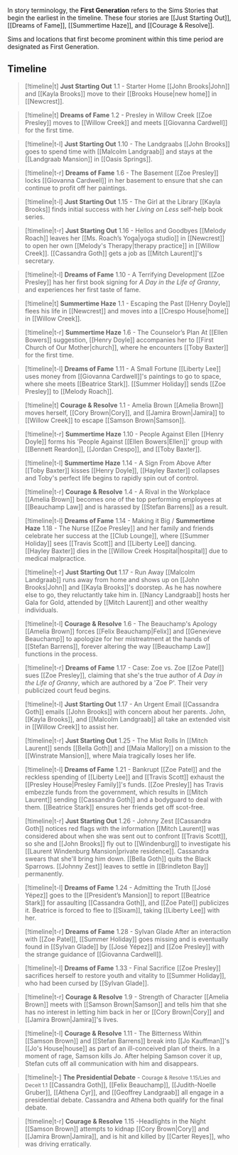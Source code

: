 In story terminology, the **First Generation** refers to the Sims Stories that begin the earliest in the timeline. These four stories are [[Just Starting Out]], [[Dreams of Fame]], [[Summertime Haze]], and [[Courage & Resolve]].

Sims and locations that first become prominent within this time period are designated as First Generation.

## Timeline

> [!timeline|t] **Just Starting Out** 1.1 - Starter Home 
> [[John Brooks|John]] and [[Kayla Brooks]] move to their [[Brooks House|new home]] in [[Newcrest]].

> [!timeline|t] **Dreams of Fame** 1.2 - Presley in Willow Creek
> [[Zoe Presley]] moves to [[Willow Creek]] and meets [[Giovanna Cardwell]] for the first time.

> [!timeline|t-l] **Just Starting Out** 1.10 - The Landgraabs
> [[John Brooks]] goes to spend time with [[Malcolm Landgraab]] and stays at the [[Landgraab Mansion]] in [[Oasis Springs]].

> [!timeline|t-r] **Dreams of Fame** 1.6 - The Basement
> [[Zoe Presley]] locks [[Giovanna Cardwell]] in her basement to ensure that she can continue to profit off her paintings.

> [!timeline|t-l] **Just Starting Out** 1.15 - The Girl at the Library
> [[Kayla Brooks]] finds initial success with her *Living on Less* self-help book series.

> [!timeline|t-r] **Just Starting Out** 1.16 - Hellos and Goodbyes
> [[Melody Roach]] leaves her [[Ms. Roach’s Yoga|yoga studio]] in [[Newcrest]] to open her own [[Melody's Therapy|therapy practice]] in [[Willow Creek]]. [[Cassandra Goth]] gets a job as [[Mitch Laurent]]'s secretary.

> [!timeline|t-l] **Dreams of Fame** 1.10 - A Terrifying Development
> [[Zoe Presley]] has her first book signing for *A Day in the Life of Granny*, and experiences her first taste of fame.

> [!timeline|t] **Summertime Haze** 1.1 - Escaping the Past
> [[Henry Doyle]] flees his life in [[Newcrest]] and moves into a [[Crespo House|home]] in [[Willow Creek]].

> [!timeline|t-r] **Summertime Haze** 1.6 - The Counselor’s Plan
> At [[Ellen Bowers]] suggestion, [[Henry Doyle]] accompanies her to [[First Church of Our Mother|church]], where he encounters [[Toby Baxter]] for the first time.

> [!timeline|t-l] **Dreams of Fame** 1.11 - A Small Fortune
> [[Liberty Lee]] uses money from [[Giovanna Cardwell]]'s paintings to go to space, where she meets [[Beatrice Stark]]. [[Summer Holiday]] sends [[Zoe Presley]] to [[Melody Roach]].

> [!timeline|t] **Courage & Resolve** 1.1 - Amelia Brown
> [[Amelia Brown]] moves herself, [[Cory Brown|Cory]], and [[Jamira Brown|Jamira]] to [[Willow Creek]] to escape [[Samson Brown|Samson]].

> [!timeline|t-r] **Summertime Haze** 1.10 - People Against Ellen
> [[Henry Doyle]] forms his 'People Against [[Ellen Bowers|Ellen]]' group with [[Bennett Reardon]], [[Jordan Crespo]], and [[Toby Baxter]].

> [!timeline|t-l] **Summertime Haze** 1.14 - A Sign From Above
> After [[Toby Baxter]] kisses [[Henry Doyle]], [[Hayley Baxter]] collapses and Toby's perfect life begins to rapidly spin out of control.

> [!timeline|t-r] **Courage & Resolve** 1.4 - A Rival in the Workplace
> [[Amelia Brown]] becomes one of the top performing employees at [[Beauchamp Law]] and is harassed by [[Stefan Barrens]] as a result.

> [!timeline|t-l] **Dreams of Fame** 1.14 - Making it Big / **Summertime Haze** 1.18 - The Nurse
> [[Zoe Presley]] and her family and friends celebrate her success at the [[Club Lounge]], where [[Summer Holiday]] sees [[Travis Scott]] and [[Liberty Lee]] dancing. <br>[[Hayley Baxter]] dies in the [[Willow Creek Hospital|hospital]] due to medical malpractice.

> [!timeline|t-r] **Just Starting Out** 1.17 - Run Away
> [[Malcolm Landgraab]] runs away from home and shows up on [[John Brooks|John]] and [[Kayla Brooks]]'s doorstep. As he has nowhere else to go, they reluctantly take him in. [[Nancy Landgraab]] hosts her Gala for Gold, attended by [[Mitch Laurent]] and other wealthy individuals.

> [!timeline|t-l] **Courage & Resolve** 1.6 - The Beauchamp's Apology
> [[Amelia Brown]] forces [[Felix Beauchamp|Felix]] and [[Genevieve Beauchamp]] to apologize for her mistreatment at the hands of [[Stefan Barrens]], forever altering the way [[Beauchamp Law]] functions in the process.

> [!timeline|t-r] **Dreams of Fame** 1.17 - Case: Zoe vs. Zoe
> [[Zoe Patel]] sues [[Zoe Presley]], claiming that she's the true author of *A Day in the Life of Granny*, which are authored by a 'Zoe P'. Their very publicized court feud begins.

> [!timeline|t-l] **Just Starting Out** 1.17 - An Urgent Email
> [[Cassandra Goth]] emails [[John Brooks]] with concern about her parents. John, [[Kayla Brooks]], and [[Malcolm Landgraab]] all take an extended visit in [[Willow Creek]] to assist her.

> [!timeline|t-r] **Just Starting Out** 1.25 - The Mist Rolls In
> [[Mitch Laurent]] sends [[Bella Goth]] and [[Maia Mallory]] on a mission to the [[Winstrate Mansion]], where Maia tragically loses her life.

> [!timeline|t-l] **Dreams of Fame** 1.21 - Bankrupt
> [[Zoe Patel]] and the reckless spending of [[Liberty Lee]] and [[Travis Scott]] exhaust the [[Presley House|Presley Family]]'s funds. [[Zoe Presley]] has Travis embezzle funds from the government, which results in [[Mitch Laurent]] sending [[Cassandra Goth]] and a bodyguard to deal with them. [[Beatrice Stark]] ensures her friends get off scot-free.

> [!timeline|t-r] **Just Starting Out** 1.26 - Johnny Zest
> [[Cassandra Goth]] notices red flags with the information [[Mitch Laurent]] was considered about when she was sent out to confront [[Travis Scott]], so she and [[John Brooks]] fly out to [[Windenburg]] to investigate his [[Laurent Windenburg Mansion|private residence]]. Cassandra swears that she'll bring him down. [[Bella Goth]] quits the Black Sparrows. [[Johnny Zest]] leaves to settle in [[Brindleton Bay]] permanently.

> [!timeline|t-l] **Dreams of Fame** 1.24 - Admitting the Truth
> [[José Yépez]] goes to the [[President’s Mansion]] to report [[Beatrice Stark]] for assaulting [[Cassandra Goth]], and [[Zoe Patel]] publicizes it. Beatrice is forced to flee to [[Sixam]], taking [[Liberty Lee]] with her.

> [!timeline|t-r] **Dreams of Fame** 1.28 - Sylvan Glade
> After an interaction with [[Zoe Patel]], [[Summer Holiday]] goes missing and is eventually found in [[Sylvan Glade]] by [[José Yépez]] and [[Zoe Presley]] with the strange guidance of [[Giovanna Cardwell]].

> [!timeline|t-l] **Dreams of Fame** 1.33 - Final Sacrifice
> [[Zoe Presley]] sacrifices herself to restore youth and vitality to [[Summer Holiday]], who had been cursed by [[Sylvan Glade]].

> [!timeline|t-r] **Courage & Resolve** 1.9 - Strength of Character
> [[Amelia Brown]] meets with [[Samson Brown|Samson]] and tells him that she has no interest in letting him back in her or [[Cory Brown|Cory]] and [[Jamira Brown|Jamira]]'s lives.

> [!timeline|t-l] **Courage & Resolve** 1.11 - The Bitterness Within
> [[Samson Brown]] and [[Stefan Barrens]] break into [[Jo Kauffman]]'s [[Jo's House|house]] as part of an ill-conceived plan of theirs. In a moment of rage, Samson kills Jo. After helping Samson cover it up, Stefan cuts off all communication with him and disappears.

> [!timeline|t-] **The Presidential Debate** - <small>Courage & Resolve 1.15/Lies and Deceit 1.1</small>
> [[Cassandra Goth]], [[Felix Beauchamp]], [[Judith-Noelle Gruber]], [[Athena Cyr]], and [[Geoffrey Landgraab]] all engage in a presidential debate. Cassandra and Athena both qualify for the final debate.

> [!timeline|t-r] **Courage & Resolve** 1.15 -Headlights in the Night
> [[Samson Brown]] attempts to kidnap [[Cory Brown|Cory]] and [[Jamira Brown|Jamira]], and is hit and killed by [[Carter Reyes]], who was driving erratically.